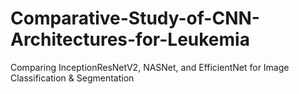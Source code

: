 # Comparative-Study-of-CNN-Architectures-for-Leukemia
Comparing InceptionResNetV2, NASNet, and EfficientNet for Image Classification & Segmentation
